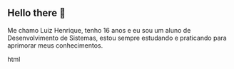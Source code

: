 ## Hello there 👋

Me chamo Luiz Henrique, tenho 16 anos e eu sou um aluno de Desenvolvimento de Sistemas,
estou sempre estudando e praticando para aprimorar meus conhecimentos.

html 

